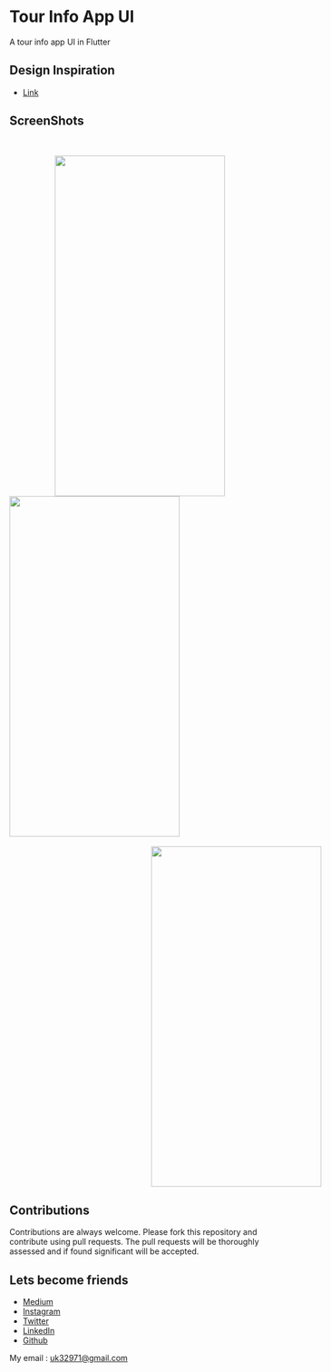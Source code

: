 # Tour Info App UI
 A tour info app UI in Flutter
 
## Design Inspiration
- [Link](https://www.instagram.com/p/B5xaCYlABGE/?igshid=8vlik2sgoseq)

## ScreenShots

<br>

<img height=600 width=300 src="https://github.com/usman18/Flutter-UI-Kit/blob/master/%239_tour_info_app/Screenshots/pic1.jpg" hspace=80/><img height=600 width=300 src="https://github.com/usman18/Flutter-UI-Kit/blob/master/%239_tour_info_app/Screenshots/pic2.jpg"/></br></br>
<img height=600 width=300 hspace=250 src="https://github.com/usman18/Flutter-UI-Kit/blob/master/%239_tour_info_app/Screenshots/pic3.gif"/>
 
 
## Contributions
Contributions are always welcome. Please fork this repository and contribute using pull requests. The pull requests will be thoroughly assessed and if found significant will be accepted.

## Lets become friends
- [Medium](https://medium.com/@usman18)
- [Instagram](https://www.instagram.com/usman__khan18)
- [Twitter](https://www.twitter.com/khan_usman_18)
- [LinkedIn](https://www.linkedin.com/in/usman-khan-7b04b1138)
- [Github](https://github.com/usman18)

My email : uk32971@gmail.com
